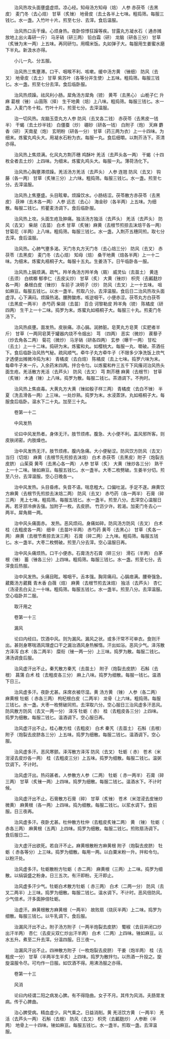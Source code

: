 <!-- { "loadSidebar": true } -->
　　治风热攻头面壅盛虚烦。凉心经。知母汤方知母（焙） 人参 赤茯苓（去黑皮） 麦门冬（去心焙） 甘草（炙锉） 地骨皮（去土各半上七味。粗捣筛。每服三钱匕。水一盏。入竹叶十片。煎至七分、去滓。食后温服。

　　治风热口舌干燥。心烦身热。夜卧惊悸狂躁等疾。甘露丸方凝水石（ 通赤摊放地上出火毒研一斤） 马牙硝（研三两） 铅白霜（研） 龙脑（研各三分） 甘草（炙锉为末一两）上五味。再同研匀。用糯米饭。丸如弹子大。每服用生姜蜜水磨下半丸。新汲水亦得。

　　小儿一丸、分五服。

　　治风热三焦壅滞。口干、咽喉不利、咳嗽。缓中汤方黄 （锉细） 防风（去叉） 地骨皮（去土） 甘草 紫苏叶（各等分并生使）上五味。粗捣筛。每服三钱匕。水一盏。煎至七分去滓。食后临卧服。

　　治风热烦躁。祛风利小肠。犀角汤方犀角（镑） 黄芩（去黑心） 山栀子仁 升麻 葛根（锉） 山茵陈（择） 生干地黄（焙）上八味。粗捣筛。每服三钱匕。水一盏。入麦门冬十粒。竹叶十片。煎至七分。去滓温服。

　　治一切风热。龙脑玉壶丸方人参 防风（去叉各二钱） 赤茯苓（去黑皮一钱半） 干蝎（去土炒半钱） 白僵蚕（炒） 硼砂（研各一钱） 白附子（炮） 天麻 麝香（研） 天南星（炮） 玄明粉（研各一分） 甘草（药三两为衣）上一十四味。为细末。炼蜜丸鸡头大。用凝水石粉为衣。每服一丸。食后细嚼。以荆芥汤下。茶清亦得。

　　治风热上焦烦满。化风丸方荆芥穗 鸡酥叶 羌活（去芦头各一两） 干蝎（十四枚全者去土炒）上四味。为细末。炼蜜丸鸡头大。每服一丸。薄荷汤化下。

　　治风热心胸壅滞烦躁。羌活汤方羌活（去芦头） 人参 连翘 防风（去叉） 钩藤（各一两） 甘草（炙锉三分）上六味。粗捣筛。每服三钱匕。水一盏。煎至七分。去滓温服。

　　治风热上焦壅盛。头目眩晕。烦躁饮水。小肠结涩。茯苓散方赤茯苓（去黑皮） 茯神（去木各一两） 人参 远志（去心） 海金砂（各半两）上五味。为细散。每服二钱匕。煎瞿麦汤调下。食后临卧服。

　　治风热上攻。头面生疮及肿痛。独活汤方独活（去芦头） 羌活（去芦头） 防风（去叉） 柴胡（去苗） 白术 甘草（炙锉）麻黄（去根节煎掠去沫焙干各一两） 甘菊花（半两）上八味。粗捣筛。每服三钱匕。水一盏。入荆芥五穗同煎。取七分去滓。食后温服。

　　治风热。心肺气壅多渴。天门冬丸方天门冬（去心焙三分） 防风（去叉） 赤茯苓（去黑皮） 麦门冬（去心焙） 知母（焙） 桑干地黄（焙各半两）上一十二味。为细末。炼蜜丸梧桐子大。每服十五丸。生姜汤下。日午临卧各一服。

　　治风热上膈烦满。疏气。羚羊角汤方羚羊角（屑） 威灵仙（去苗土） 黄连（去须） 白槟榔 郁李仁（去皮尖炒） 甘草（炙） 大黄（锉炒） 枳壳（去瓤麸炒各一两） 桑根白皮（锉炒） 车前子 决明子（炒） 防风（去叉）上一十五味。 咀如麻豆。每服五钱匕。以水一盏半。煎取八分。去滓温服。食后日二治风热攻头面虚浮。心下满闷。烦躁热渴。腰胯酸疼。咳逆咽干。小便赤涩。茯苓丸方白茯苓（去黑皮一两半） 赤芍药 柴胡（去苗） 百合 诃黎勒皮 羚羊角（镑） 陈橘皮（研四两） 生干上一十二味。捣罗为末。炼蜜丸如梧桐子大。每服三十丸。煎麦门冬汤下。

　　治风热痰壅。面发热。皮肤痛。凉心膈。润肺脏。皂荚丸方皂荚（实肥者半斤） 甘草（一两同皂荚于罐器内烧不令烟出） 芎 （四两） 恶实（微炒） 蒺藜子（炒去角各二两） 菊花（微炒） 马牙硝（研各四两） 玄参（曝干一两） 甘松（去土）上一十二味。捣研为末。炼蜜和丸。如樱桃大。每服一丸、嚼破。茶酒任下。食后临卧治风热气秘。疏风顺气。牵牛子丸方牵牛子（不限多少净洗饭上炊气才透便出摊微冷捣为末） 青橘皮（去白焙） 陈橘皮（去上七味。捣罗六味为末。每牵牛子末一斤。入余药末四两。拌合令匀。以炼蜜和杵三五千下风瘙诃治风热头面生疮。羌活散方羌活（去芦头） 防风（去叉） 芎 荆芥穗 麻黄（去根节） 甘草（炙锉） 木通（锉）上八味。捣罗为散。每服二钱匕。茶酒调下。不拘时。

　　治风热上焦痰毒。大黄丸方大黄（锉如骰子样三两） 青橘皮（去白不锉） 半夏（洗去滑各一两）上三味。一处炒熟。捣罗为末。水浸蒸饼。丸如梧桐子大。每服食后临卧。温水下二十丸。加至三十丸。

　　卷第一十二

　　中风发热

　　论曰中风发热者。身体无汗。肢节烦疼。腹急、大小便不利。盖风邪所客。则皮肤闭密。内肢燥也。

　　治中风发热无汗。肢节烦疼。腹内急痛。大小便秘涩。防风饮方防风（去叉） 当归（切焙） 麻黄（去根节先煎掠去沫焙） 白术 赤茯苓（去黑皮）附子（炮裂去皮脐） 山茱萸 黄芩（去黑心各一两） 人参 甘草（炙） 大黄（锉炒各三分） 熟干上一十二味。锉如麻豆。每服五钱匕。水一盏半。大枣二枚劈破。生姜半分切。煎至八分。去滓温服。空心日晚各一。

　　治中风发热。头目昏疼。失音不语。喘息粗大。口偏吐涎。手足不遂。麻黄饮方麻黄（去根节先煎掠去沫焙二两） 防风（去叉） 赤芍药（各一两半） 石膏（碎三两） 羌上七味。粗捣筛。每服五钱匕。水一盏半。煎至八分。去滓空心温服日再。若牙颔冷痹舌强。加附子一枚。去皮脐。 竹沥少许。若渴。加麦门冬去心一两半。犀角屑一两。

　　治中风头痛面赤。 发热。恶风烦闷。身痛如碎。防风汤方防风（去叉） 白术 桂（去粗皮各一两） 细辛（去苗叶半两） 赤芍药 黄芩（去黑心） 甘草（炙各一两） 麻黄（去根节煮掠去沫三两） 石膏（碎二两）上九味。粗捣筛。每服五钱匕。水一盏半。大枣二枚劈破。煎至八分去滓。空心温服日再。

　　治中风头痛烦热。口干小便赤。石膏汤方石膏（碎三分） 滑石（半两） 白茅根（锉） 蓄（锉各三分）上四味。粗捣筛。每服三钱匕。水一盏。煎至七分。去滓食后热服。

　　治中风发热。头痛目眩。喉咽干。舌本强。胸背痛闷。心膈痞满。腰脊强急。葳蕤汤方葳蕤 青木香 白薇（焙） 麻黄（去根节煎去沫焙） 独活（去芦头） 杏仁（汤浸去白尖上一十味。粗捣筛。每服五钱匕。水一盏半。煎至八分。去滓温服。空心临卧并二服。

　　取汗用之

　　卷第一十三

　　漏风

　　论曰内经曰。饮酒中风。则为漏风。漏风之状。或多汗常不可单衣。食则汗出。甚则身寒喘酒风理虚口干之漏治酒风身热解惰。汗出如浴。恶风少气。泽泻散方泽泻 白术（各二两半） 糜衔（锉一两一分）上三味。捣罗为散。每服二钱匕。沸汤调食后服。

　　治风虚汗出不止。秦艽散方秦艽（去苗土） 附子（炮裂去皮脐） 石斛（去根） 菖蒲 白术 桂（去粗皮各三分） 麻上八味。捣罗为细散。每服一钱匕。温酒下日三。

　　治风虚多汗。夜卧尤甚。床席衣被尽湿。黄 汤方黄 （锉） 人参（各二两） 麻黄根 牡蛎（ 赤各三两） 枸杞根白皮（二两半） 龙骨（上六味。粗捣筛。每服三钱匕。水一盏。大枣一枚劈破同煎。去滓取六分。空心服日三治风虚多汗恶风。防风散方防风（去叉一两一分） 泽泻 牡蛎（ 赤） 桂（去粗皮各三分）上四味。捣罗为细散。每服二钱匕。温酒调下。空心服日再。

　　治风虚汗出不止。桂心散方桂（去粗皮） 白术 秦艽（去苗土） 石斛（去根） 附子（炮裂去皮脐各三分）上五味。捣罗为细散。每服二钱匕。温酒调下。空心服。

　　治风虚多汗。恶风寒颤。泽泻散方泽泻 防风（去叉） 牡蛎（ 赤） 苍术（米泔浸去皮炒各一两） 桂（去粗皮三分）上五味。捣罗为细散。每服二钱匕。温粥饮调下。不计时。

　　治风虚汗出。热闷甚者。人参散方人参（二两） 牡蛎（ 赤一两半） 石膏（碎三两） 甘草（炙锉一两）上四味。捣罗为细散。每服二钱匕。温酒水下。不计时候。

　　治风虚汗出不止。石膏散方石膏（碎） 甘草（炙锉） 苍术（米泔浸去皮锉炒微黄） 麻黄根（各一两）上四味。捣为细散。每服二钱匕。以浆水调下。食前服。日三夜再。

　　治风虚多汗。夜卧尤甚。杜仲散方杜仲（去粗皮炙锉二两） 黄 （锉） 牡蛎（ 赤各三两） 麻黄根（五两）上四味。捣罗为细散。每服二钱匕。煎败扇汤调下。食后服日二。

　　治大虚汗出欲死。若自汗不止。麻黄根散粉方麻黄根 附子（炮裂去皮脐） 牡蛎（ 赤各等分）上三味。捣罗为细散。每用一两。以白粟米粉一升。拌和令匀。以粉汗处。

　　治风虚多汗。牡蛎散粉方牡蛎（ 赤二两） 麻黄根（三两）上二味。捣罗为细散。以绢袋盛之粉身。日三五次。有汗即粉。无汗即止。

　　治风虚多汗少气。牡蛎白术散方牡蛎（ 赤三两） 白术（二两一分） 防风（去叉二两半）上三味。捣罗为细散。每服二钱匕。温水调下。不计时。恶风倍防风。少气倍术。汗多面肿倍牡蛎。

　　治虚汗。麻黄根散方麻黄根（一两半） 故败扇（烧灰半两）上二味。捣罗为细散。每服三钱匕。以牛乳调下。食后服。

　　治漏风汗出不止。附子汤方附子（一两半炮裂去皮脐） 蜀椒（去目并闭口炒出汗半两） 杏仁（去皮尖双仁炒出汗半两） 白术（二两）上四味。锉如麻豆。以水五升。煮至二升去滓。分温四服。日三夜一。

　　治漏风汗出不止。四神散方附子（一枚炮裂去皮脐） 干姜（炮半两） 桂（去粗皮一分） 甘草（半两半生半炙）上四味。捣罗为散拌匀。以热酒一升投之。旋旋温服令尽。可均作一日服。如饮酒不得。用沸汤服之亦得。

　　卷第一十三

　　风消

　　论曰内经谓二阳之病发心脾。有不得隐曲。女子不月。其传为风消。夫肠胃发病。传于心脾曲。

　　治心脾受病。精血虚少。风气乘之。日益消削。黄 羌活饮方黄 （一两半） 羌活（去芦头一两） 石斛（去根） 防风（去叉） 枳壳（去瓤麸炒） 人参断（半两） 地骨上一十四味。锉如麻豆。每服五钱匕。水一盏半。煎取一盏。去滓温服。

